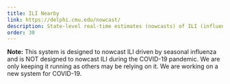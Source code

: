 ```yaml
---
title: ILI Nearby
link: https://delphi.cmu.edu/nowcast/
description: State-level real-time estimates (nowcasts) of ILI (influenza-like illness)
order: 30
---
```


**Note:** This system is designed to nowcast ILI driven by seasonal
influenza and is NOT designed to nowcast ILI during the COVID-19 pandemic. We
are only keeping it running as others may be relying on it. We are working on
a new system for COVID-19.